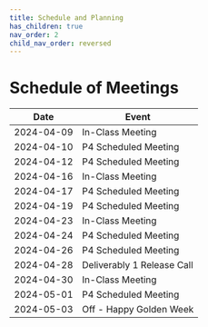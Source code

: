 ```yaml
---
title: Schedule and Planning
has_children: true
nav_order: 2
child_nav_order: reversed
---
```


# Schedule of Meetings

| Date       | Event                      |
|------------|----------------------------|
| 2024-04-09 | In-Class Meeting           |
| 2024-04-10 | P4 Scheduled Meeting       |
| 2024-04-12 | P4 Scheduled Meeting       |
| 2024-04-16 | In-Class Meeting           |
| 2024-04-17 | P4 Scheduled Meeting       |
| 2024-04-19 | P4 Scheduled Meeting       |
| 2024-04-23 | In-Class Meeting           |
| 2024-04-24 | P4 Scheduled Meeting       |
| 2024-04-26 | P4 Scheduled Meeting       |
| 2024-04-28 | Deliverably 1 Release Call |
| 2024-04-30 | In-Class Meeting           |
| 2024-05-01 | P4 Scheduled Meeting       |
| 2024-05-03 | Off - Happy Golden Week    |
